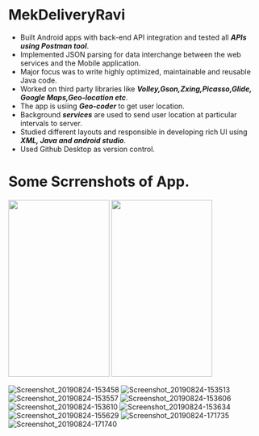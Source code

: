 # MekDeliveryRavi

- Built Android apps with back-end API integration and tested all ***APIs using Postman tool***. 
- Implemented JSON parsing for data interchange between the web services and the Mobile application. 
- Major focus was to write highly optimized, maintainable and reusable Java code. 
- Worked on third party libraries like ***Volley,Gson,Zxing,Picasso,Glide, Google Maps,Geo-location etc***. 
- The app is usiing ***Geo-coder*** to get user location.
- Background ***services*** are used to send user location at particular intervals to server.
- Studied different layouts and responsible in developing rich UI using ***XML, Java and android studio***. 
- Used Github Desktop as version control.

# Some Scrrenshots of App.

<img src="https://user-images.githubusercontent.com/35134157/64073874-bb9e9f00-ccc1-11e9-8a31-73021f4a5f90.png" width="200" height="350"> <img src="https://user-images.githubusercontent.com/35134157/64073877-c0635300-ccc1-11e9-9baf-563ab2423b45.png" width="200" height="350">



![Screenshot_20190824-153458](https://user-images.githubusercontent.com/35134157/64073878-c0635300-ccc1-11e9-897f-0623247057dd.png)
![Screenshot_20190824-153513](https://user-images.githubusercontent.com/35134157/64073879-c0635300-ccc1-11e9-967d-b883575ec7fc.png)
![Screenshot_20190824-153557](https://user-images.githubusercontent.com/35134157/64073882-c0635300-ccc1-11e9-9335-ab17b41940b2.png)
![Screenshot_20190824-153606](https://user-images.githubusercontent.com/35134157/64073883-c0fbe980-ccc1-11e9-8aeb-4aac3a5b0d2b.png)
![Screenshot_20190824-153610](https://user-images.githubusercontent.com/35134157/64073884-c0fbe980-ccc1-11e9-8795-14aeee35d75f.png)
![Screenshot_20190824-153634](https://user-images.githubusercontent.com/35134157/64073885-c0fbe980-ccc1-11e9-85f2-abc9d5044b15.png)
![Screenshot_20190824-155629](https://user-images.githubusercontent.com/35134157/64073886-c1948000-ccc1-11e9-9b26-459ebd8521cb.png)
![Screenshot_20190824-171735](https://user-images.githubusercontent.com/35134157/64073887-c1948000-ccc1-11e9-9746-e58b6e8818e0.png)
![Screenshot_20190824-171740](https://user-images.githubusercontent.com/35134157/64073888-c1948000-ccc1-11e9-8371-516e75c91f25.png)

